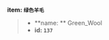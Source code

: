 <!-- BEGIN_AUTOGEN: do NOT edit in this block -->

**item: `绿色羊毛`**

> * **name: ** Green_Wool
> * **id: `137`**

<!-- END_AUTOGEN-->
